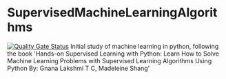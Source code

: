 # SupervisedMachineLearningAlgorithms
[![Quality Gate Status](https://sonarcloud.io/api/project_badges/measure?project=MyGuyCai_SupervisedMachineLearningAlgorithms&metric=alert_status)](https://sonarcloud.io/summary/new_code?id=MyGuyCai_SupervisedMachineLearningAlgorithms)
Initial study of machine learning in python, following the book 'Hands-on Supervised Learning with Python: Learn How to Solve Machine Learning Problems with Supervised Learning Algorithms Using Python    By: Gnana Lakshmi T C, Madeleine Shang'

